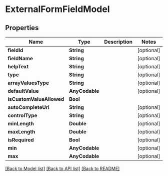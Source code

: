 # ExternalFormFieldModel

## Properties
Name | Type | Description | Notes
------------ | ------------- | ------------- | -------------
**fieldId** | **String** |  | [optional] 
**fieldName** | **String** |  | [optional] 
**helpText** | **String** |  | [optional] 
**type** | **String** |  | [optional] 
**arrayValuesType** | **String** |  | [optional] 
**defaultValue** | **AnyCodable** |  | [optional] 
**isCustomValueAllowed** | **Bool** |  | 
**autoCompleteUrl** | **String** |  | [optional] 
**controlType** | **String** |  | [optional] 
**minLength** | **Double** |  | [optional] 
**maxLength** | **Double** |  | [optional] 
**isRequired** | **Bool** |  | [optional] 
**min** | **AnyCodable** |  | [optional] 
**max** | **AnyCodable** |  | [optional] 

[[Back to Model list]](../README.md#documentation-for-models) [[Back to API list]](../README.md#documentation-for-api-endpoints) [[Back to README]](../README.md)


